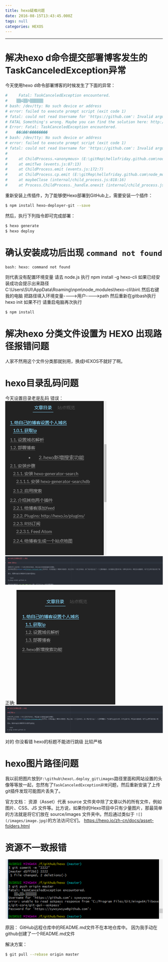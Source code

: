 ```yaml
---
title: hexo疑难问题
date: 2016-08-15T13:43:45.000Z
tags: null
categories: HEXOS
---
```


--------------------------------------------------------------------------------

<!-- more -->

# 解决hexo d命令提交部署博客发生的TaskCanceledException异常

今天使用hexo d命令部署博客的时候发生了下面的异常：

```bash
#     Fatal: TaskCanceledException encountered.
#    ▒▒ȡ▒▒һ▒▒▒▒▒▒
# bash: /dev/tty: No such device or address
# error: failed to execute prompt script (exit code 1)
# fatal: could not read Username for 'https://github.com': Invalid argument
# FATAL Something's wrong. Maybe you can find the solution here: http://hexo.io/docs/troubleshooting.html
# Error: Fatal: TaskCanceledException encountered.
#    ��ȡ��һ��������
# bash: /dev/tty: No such device or address
# error: failed to execute prompt script (exit code 1)
# fatal: could not read Username for 'https://github.com': Invalid argument
#
#     at ChildProcess.<anonymous> (E:\gitRep\hellofriday.github.com\node_modules\hexo-util\lib\spawn.js:37:17)
#     at emitTwo (events.js:87:13)
#     at ChildProcess.emit (events.js:172:7)
#     at ChildProcess.cp.emit (E:\gitRep\hellofriday.github.com\node_modules\cross-spawn\lib\enoent.js:40:29)
#     at maybeClose (internal/child_process.js:818:16)
#     at Process.ChildProcess._handle.onexit (internal/child_process.js:211:5)
```

重新安装上传插件，为了能够使Hexo部署到GitHub上，需要安装一个插件：

```bash
$ npm install hexo-deployer-git --save
```

然后，执行下列指令即可完成部署：

```bash
$ hexo generate
$ hexo deploy
```

# 确认安装成功后出现 `command not found`

```bash
bash: hexo: command not found
```

则代表没有配置环境变量 请去 node.js 执行 npm install -g hexo-cli 如果已经安装成功会提示出来路径 C:\Users\SUI\AppData\Roaming\npm\node_modules\hexo-cli\bin\ 然后右键我的电脑 把路径填入环境变量---->用户---->path 然后重新在gitbash执行 hexo init 如果不行 请重启电脑再次执行

```bash
$ npm install
```

# 解决hexo 分类文件设置为 HEXO 出现路径报错问题

人家不然用这个文件分类那就别用，换成HEXOS不就好了啊。

# hexo目录乱码问题

今天设置目录老是乱码 错误： ![错误](/images/hexo乱码目录.png)![错误](/images/hexo乱码目录md.png)

正确: ![正确](/images/hexo目录正常.png)![正确](/images/hexo目录正常md.png)

对的 你没看错 hexo的标题不能进行跳级 比较严格

# hexo图片路径问题

我以前把图片放到`F:\github\hexo\.deploy_git\images`路径里面和网站设置的头像等等放一起，忽然有了`TaskCanceledException异常`问题，然后重新安装了上传git插件发现可能图片丢失了。

官方文档： 资源（Asset）代表 source 文件夹中除了文章以外的所有文件，例如图片、CSS、JS 文件等。比方说，如果你的Hexo项目中只有少量图片，那最简单的方法就是将它们放在 source/images 文件夹中。然后通过类似于 `![](/images/image.jpg)`的方法访问它们。 <https://hexo.io/zh-cn/docs/asset-folders.html>

# 资源不一致报错

![错误](/images/git报错.png)

原因： GitHub远程仓库中的README.md文件不在本地仓库中。 因为我手动在github创建了一个README.md文件

解决方案：

```bash
$ git pull --rebase origin master
```
